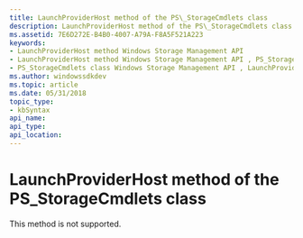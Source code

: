 ```yaml
---
title: LaunchProviderHost method of the PS\_StorageCmdlets class
description: LaunchProviderHost method of the PS\_StorageCmdlets class.
ms.assetid: 7E6D272E-B4B0-4007-A79A-F8A5F521A223
keywords:
- LaunchProviderHost method Windows Storage Management API
- LaunchProviderHost method Windows Storage Management API , PS_StorageCmdlets class
- PS_StorageCmdlets class Windows Storage Management API , LaunchProviderHost method
ms.author: windowssdkdev
ms.topic: article
ms.date: 05/31/2018
topic_type: 
- kbSyntax
api_name: 
api_type: 
api_location: 
---
```


# LaunchProviderHost method of the PS\_StorageCmdlets class

This method is not supported.

 

 




